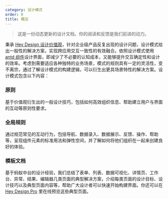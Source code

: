 ```yaml
---
category: 设计模式
order: 0
title: 概览
---
```


> 这是一份动态更新的设计文档，你的阅读和反馈是我们前进的动力。

秉承 [Hey Design 设计价值观](/docs/spec/values)，针对企业级产品反复出现的设计问题，设计模式给出一般性的解决方案，实现跨应用交互一致性的有效融合。依照设计模式使用 [antd 组件](/docs/react/introduce)设计界面，即减少了不必要的认知成本，又能够提升交互确定性和设计的效率。考虑到需要适应各种独特的业务场景，模式的规则具有一定的灵活性，变不离宗，通过了解设计模式的构建逻辑，可以衍生出更具场景特性的解决方案。设计模式包含以下内容：

### 原则

基于价值观衍生出的一般设计技巧，包括如何高效组织信息、帮助建立用户与界面的互动等原则性要求。

### 全局规则

通过规范常见的互动行为，包括导航、数据录入、数据展示、反馈、操作、帮助等，呈现组件元素的标准用法和弹性空间，并了解如何将他们组织在一起来创建良好的体验。

### 模板文档

基于蚂蚁中台的设计经验，我们总结了表单、列表、数据可视化、详情页、工作台、异常、结果、编辑器几类页面的典型解决方案，介绍每类页面的设计目标、设计技巧以及典型页面内容等，帮助广大设计者可以快速开始构建界面。你还可以在 [Hey Design Pro](https://pro.ant.design/index-cn) 里在线预览这些典型页面。
